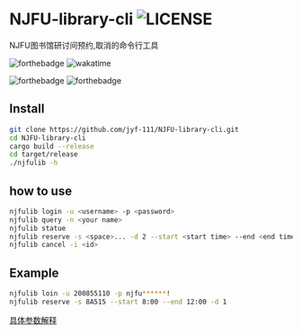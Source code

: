 # NJFU-library-cli ![LICENSE](https://img.shields.io/badge/LICENSE-MIT-yellow)

NJFU图书馆研讨间预约,取消的命令行工具

![forthebadge](https://img.shields.io/badge/test_ok-2024/03/15-blue)
![wakatime](https://wakatime.com/badge/user/cfee0eb2-658b-4917-a1ed-9801e76b961f/project/896c2bad-d07b-4cfd-bf71-35a4cb5d13dc.svg)

![forthebadge](https://forthebadge.com/images/badges/made-with-rust.svg)
![forthebadge](https://forthebadge.com/images/badges/built-with-love.svg)

## Install

```bash
git clone https://github.com/jyf-111/NJFU-library-cli.git
cd NJFU-library-cli
cargo build --release
cd target/release
./njfulib -h
```

## how to use

```bash
njfulib login -u <username> -p <password>
njfulib query -n <your name>
njfulib statue
njfulib reserve -s <space>... -d 2 --start <start time> --end <end time> -u <user>...
njfulib cancel -i <id>
```

## Example

```bash
njfulib loin -u 200855110 -p njfu******!
njfulib reserve -s 8A515 --start 8:00 --end 12:00 -d 1
```

[具体参数解释](https://github.com/jyf-111/NJFU-library-cli/wiki/参数解释)
